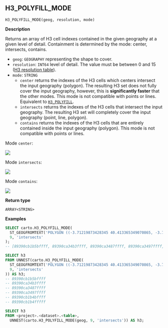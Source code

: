## H3_POLYFILL_MODE

```sql:signature
H3_POLYFILL_MODE(geog, resolution, mode)
```

**Description**

Returns an array of H3 cell indexes contained in the given geography at a given level of detail. Containment is determined by the mode: center, intersects, contains.

* `geog`: `GEOGRAPHY` representing the shape to cover.
* `resolution`: `INT64` level of detail. The value must be between 0 and 15 ([H3 resolution table](https://h3geo.org/docs/core-library/restable)).
* `mode`: `STRING`
  * `center` returns the indexes of the H3 cells which centers intersect the input geography (polygon). The resulting H3 set does not fully cover the input geography, however, this is **significantly faster** that the other modes. This mode is not compatible with points or lines. Equivalent to [`H3_POLYFILL`](h3#h3_polyfill).
  * `intersects` returns the indexes of the H3 cells that intersect the input geography. The resulting H3 set will completely cover the input geography (point, line, polygon).
  * `contains` returns the indexes of the H3 cells that are entirely contained inside the input geography (polygon). This mode is not compatible with points or lines.

Mode `center`:

![](h3_polyfill_mode_center.png)

Mode `intersects`:

![](h3_polyfill_mode_intersects.png)

Mode `contains`:

![](h3_polyfill_mode_contains.png)

**Return type**

`ARRAY<STRING>`

**Examples**

```sql
SELECT carto.H3_POLYFILL_MODE(
  ST_GEOGFROMTEXT('POLYGON ((-3.71219873428345 40.413365349070865, -3.7144088745117 40.40965661286395, -3.70659828186035 40.409525904775634, -3.71219873428345 40.413365349070865))'),
  9, 'intersects'
);
-- [89390cb1b5bffff, 89390ca34b3ffff, 89390ca3487ffff, 89390ca3497ffff, 89390cb1b4bffff, 89390cb1b4fffff]
```

```sql
SELECT h3
FROM UNNEST(carto.H3_POLYFILL_MODE(
  ST_GEOGFROMTEXT('POLYGON ((-3.71219873428345 40.413365349070865, -3.7144088745117 40.40965661286395, -3.70659828186035 40.409525904775634, -3.71219873428345 40.413365349070865))'),
  9, 'intersects'
)) AS h3;
-- 89390cb1b5bffff
-- 89390ca34b3ffff
-- 89390ca3487ffff
-- 89390ca3497ffff
-- 89390cb1b4bffff
-- 89390cb1b4fffff
```

```sql
SELECT h3
FROM <project>.<dataset>.<table>,
  UNNEST(carto.H3_POLYFILL_MODE(geog, 9, 'intersects')) AS h3;
```
